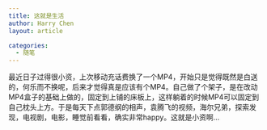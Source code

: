 ```yaml
---
title: 这就是生活
author: Harry Chen
layout: article

categories:
  - 随笔
---
```


  最近日子过得很小资，上次移动充话费换了一个MP4，开始只是觉得既然是白送的，何乐而不换呢，后来才觉得真是应该有个MP4。自己做了个架子，是在改动MP4盒子的基础上做的，固定到上铺的床板上，这样躺着的时候MP4可以固定到自己枕头上方。于是每天下点郭德纲的相声，袁腾飞的视频，海尔兄弟，探索发现，电视剧，电影，睡觉前看看，确实非常happy。这就是小资啊…
